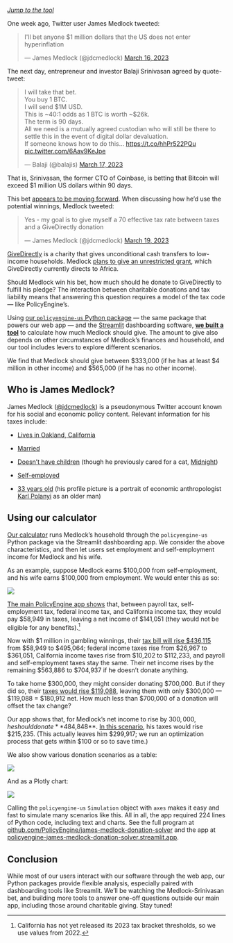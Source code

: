 [*Jump to the tool*](https://policyengine-james-medlock-donation-solver.streamlit.app/)

One week ago, Twitter user James Medlock tweeted:

<blockquote class="twitter-tweet"><p lang="en" dir="ltr">I&#39;ll bet anyone $1 million dollars that the US does not enter hyperinflation</p>&mdash; James Medlock (@jdcmedlock) <a href="https://twitter.com/jdcmedlock/status/1636480393007489024?ref_src=twsrc%5Etfw">March 16, 2023</a></blockquote> <script async src="https://platform.twitter.com/widgets.js" charset="utf-8"></script>

The next day, entrepreneur and investor Balaji Srinivasan agreed by quote-tweet:

<blockquote class="twitter-tweet"><p lang="en" dir="ltr">I will take that bet.<br>You buy 1 BTC.<br>I will send $1M USD.<br>This is ~40:1 odds as 1 BTC is worth ~$26k.<br>The term is 90 days.<br>All we need is a mutually agreed custodian who will still be there to settle this in the event of digital dollar devaluation.<br>If someone knows how to do this… <a href="https://t.co/hhPr522PQu">https://t.co/hhPr522PQu</a> <a href="https://t.co/6Aav9KeJpe">pic.twitter.com/6Aav9KeJpe</a></p>&mdash; Balaji (@balajis) <a href="https://twitter.com/balajis/status/1636797265317867520?ref_src=twsrc%5Etfw">March 17, 2023</a></blockquote> <script async src="https://platform.twitter.com/widgets.js" charset="utf-8"></script>

That is, Srinivasan, the former CTO of Coinbase, is betting that Bitcoin will exceed $1 million US dollars within 90 days.

This bet [appears to be moving forward](https://twitter.com/jdcmedlock/status/1638611778006560768). When discussing how he’d use the potential winnings, Medlock tweeted:

<blockquote class="twitter-tweet"><p lang="en" dir="ltr">Yes - my goal is to give myself a 70 effective tax rate between taxes and a GiveDirectly donation</p>&mdash; James Medlock (@jdcmedlock) <a href="https://twitter.com/jdcmedlock/status/1637472476782362624?ref_src=twsrc%5Etfw">March 19, 2023</a></blockquote> <script async src="https://platform.twitter.com/widgets.js" charset="utf-8"></script>

[GiveDirectly](http://givedirectly.org) is a charity that gives unconditional cash transfers to low-income households. Medlock [plans to give an unrestricted grant](https://twitter.com/jdcmedlock/status/1637848723052167168), which GiveDirectly currently directs to Africa.

Should Medlock win his bet, how much should he donate to GiveDirectly to fulfill his pledge? The interaction between charitable donations and tax liability means that answering this question requires a model of the tax code — like PolicyEngine’s.

Using [our `policyengine-us` Python package](http://github.com/policyengine/policyengine-us) — the same package that powers our web app — and the [Streamlit](http://streamlit.app) dashboarding software, [**we built a tool**](https://policyengine-james-medlock-donation-solver.streamlit.app/) to calculate how much Medlock should give. The amount to give also depends on other circumstances of Medlock’s finances and household, and our tool includes levers to explore different scenarios.

We find that Medlock should give between $333,000 (if he has at least $4 million in other income) and $565,000 (if he has no other income).

## Who is James Medlock?

James Medlock ([@jdcmedlock](https://twitter.com/jdcmedlock?lang=en)) is a pseudonymous Twitter account known for his social and economic policy content. Relevant information for his taxes include:

* [Lives in Oakland, California](https://twitter.com/jdcmedlock/status/1358307871188865030)

* [Married](https://twitter.com/jdcmedlock/status/1431664648701448195)

* [Doesn’t have children](https://twitter.com/jdcmedlock/status/1484002980466626560) (though he previously cared for a cat, [Midnight](https://twitter.com/jdcmedlock/status/1616950217391362048))

* [Self-employed](https://twitter.com/jdcmedlock/status/1415412142535106560)

* [33 years old](https://twitter.com/jdcmedlock/status/1368113815779385345) (his profile picture is a portrait of economic anthropologist [Karl Polanyi](https://en.wikipedia.org/wiki/Karl_Polanyi) as an older man)

## Using our calculator

[Our calculator](https://policyengine-james-medlock-donation-solver.streamlit.app/) runs Medlock’s household through the `policyengine-us` Python package via the Streamlit dashboarding app. We consider the above characteristics, and then let users set employment and self-employment income for Medlock and his wife.

As an example, suppose Medlock earns $100,000 from self-employment, and his wife earns $100,000 from employment. We would enter this as so:

![](https://cdn-images-1.medium.com/max/3012/0*GnNvsUqhT-LxtSpt)

[The main PolicyEngine app shows](https://policyengine.org/us/household?focus=householdOutput.netIncome&household=16581) that, between payroll tax, self-employment tax, federal income tax, and California income tax, they would pay $58,949 in taxes, leaving a net income of $141,051 (they would not be eligible for any benefits).[^1]

[^1]: California has not yet released its 2023 tax bracket thresholds, so we use values from 2022.

Now with $1 million in gambling winnings, their [tax bill will rise $436,115](https://policyengine.org/us/household?focus=householdOutput.netIncome&household=16582) from $58,949 to $495,064; federal income taxes rise from $26,967 to $361,051, California income taxes rise from $10,202 to $112,233, and payroll and self-employment taxes stay the same. Their net income rises by the remaining $563,886 to $704,937 if he doesn’t donate anything.

To take home $300,000, they might consider donating $700,000. But if they did so, their [taxes would rise $119,088](https://policyengine.org/us/household?focus=householdOutput.netIncome&household=16583), leaving them with only $300,000 — $119,088 = $180,912 net. How much less than $700,000 of a donation will offset the tax change?

Our app shows that, for Medlock’s net income to rise by $300,000, he should donate **$484,848**. [In this scenario](https://policyengine.org/us/household?focus=householdOutput.netIncome&household=16586), his taxes would rise $215,235. (This actually leaves him $299,917; we run an optimization process that gets within $100 or so to save time.)

We also show various donation scenarios as a table:

![](https://cdn-images-1.medium.com/max/2940/0*PCSgFGaaV70lLv8P)

And as a Plotly chart:

![](https://cdn-images-1.medium.com/max/3200/0*BG6ygtFTdgcXdm_a)

Calling the `policyengine-us` `Simulation` object with `axes` makes it easy and fast to simulate many scenarios like this. All in all, the app required 224 lines of Python code, including text and charts. See the full program at[ github.com/PolicyEngine/james-medlock-donation-solver](http://github.com/PolicyEngine/james-medlock-donation-solver/) and the app at [policyengine-james-medlock-donation-solver.streamlit.app](https://policyengine-james-medlock-donation-solver.streamlit.app/).

## Conclusion

While most of our users interact with our software through the web app, our Python packages provide flexible analysis, especially paired with dashboarding tools like Streamlit. We’ll be watching the Medlock-Srinivasan bet, and building more tools to answer one-off questions outside our main app, including those around charitable giving. Stay tuned!
